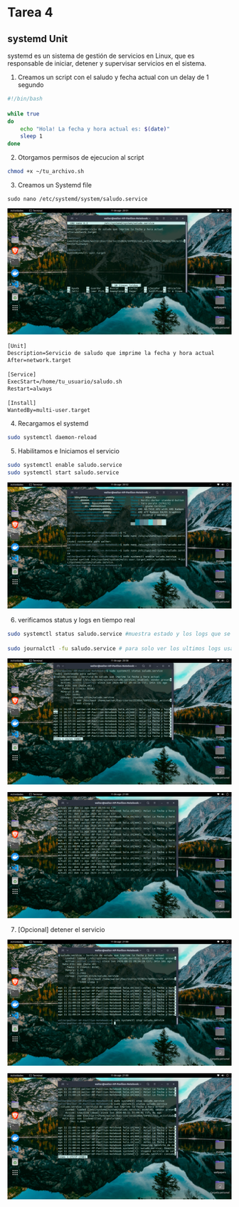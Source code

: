 # Tarea 4
## systemd Unit
systemd es un sistema de gestión de servicios en Linux, que es responsable de iniciar, detener y supervisar servicios en el sistema.

1. Creamos un script con el saludo y fecha actual con un delay de 1 segundo
```bash
#!/bin/bash

while true
do
    echo "Hola! La fecha y hora actual es: $(date)"
    sleep 1
done
```
2. Otorgamos permisos de ejecucion al script

```bash
chmod +x ~/tu_archivo.sh
```
3. Creamos un Systemd file

```
sudo nano /etc/systemd/system/saludo.service
```

![systemd](./images/systemd.png)

```service
[Unit]
Description=Servicio de saludo que imprime la fecha y hora actual
After=network.target

[Service]
ExecStart=/home/tu_usuario/saludo.sh
Restart=always

[Install]
WantedBy=multi-user.target
```
4. Recargamos el systemd
```bash
sudo systemctl daemon-reload
```

5. Habilitamos e Iniciamos el servicio

```bash
sudo systemctl enable saludo.service
sudo systemctl start saludo.service
```
![enable](./images/enable.png)


6. verificamos status y logs en tiempo real


```bash
sudo systemctl status saludo.service #muestra estado y los logs que se generan

sudo journalctl -fu saludo.service # para solo ver los ultimos logs usar -u
```

![status](./images/status.png)

![rt](./images/rt.png)

7. [Opcional] detener el servicio

![stop](./images/stop.png)

![lstop](./images/logsstop.png)